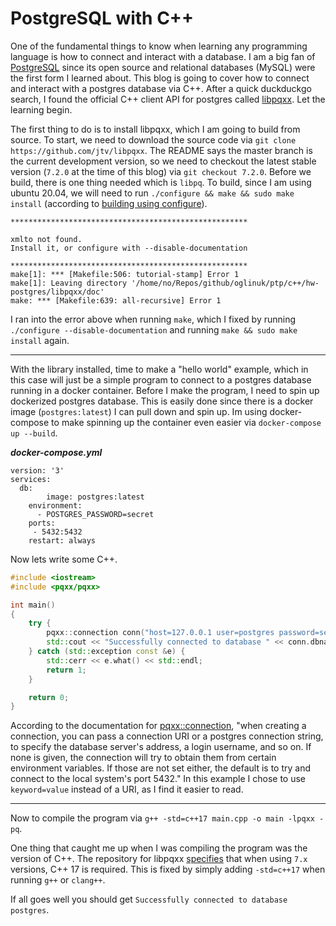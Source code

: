 # PostgreSQL with C++

One of the fundamental things to know when learning any programming language is how to connect and interact with a database. I am a big fan of [PostgreSQL](https://www.postgresql.org/) since its open source and relational databases (MySQL) were the first form I learned about. This blog is going to cover how to connect and interact with a postgres database via C++. After a quick duckduckgo search, I found the official C++ client API for postgres called [libpqxx](https://github.com/jtv/libpqxx). Let the learning begin.

The first thing to do is to install libpqxx, which I am going to build from source. To start, we need to download the source code via `git clone https://github.com/jtv/libpqxx`. The README says the master branch is the current development version, so we need to checkout the latest stable version (`7.2.0` at the time of this blog) via `git checkout 7.2.0`. Before we build, there is one thing needed which is `libpq`. To build, since I am using ubuntu 20.04, we will need to run `./configure && make && sudo make install` (according to [building using configure](https://github.com/jtv/libpqxx/blob/master/BUILDING-configure.md)).

```
*****************************************************

xmlto not found.
Install it, or configure with --disable-documentation

*****************************************************
make[1]: *** [Makefile:506: tutorial-stamp] Error 1
make[1]: Leaving directory '/home/no/Repos/github/oglinuk/ptp/c++/hw-postgres/libpqxx/doc'
make: *** [Makefile:639: all-recursive] Error 1
```

I ran into the error above when running `make`, which I fixed by running `./configure --disable-documentation` and running `make && sudo make install` again.

---

With the library installed, time to make a "hello world" example, which in this case will just be a simple program to connect to a postgres database running in a docker container. Before I make the program, I need to spin up dockerized postgres database. This is easily done since there is a docker image (`postgres:latest`) I can pull down and spin up. Im using docker-compose to make spinning up the container even easier via `docker-compose up --build`.

***docker-compose.yml***

```
version: '3'
services:
  db:
		image: postgres:latest
    environment:
      - POSTGRES_PASSWORD=secret
    ports:
     - 5432:5432
    restart: always
```

Now lets write some C++.

```C++
#include <iostream>
#include <pqxx/pqxx>

int main()
{
	try {
		pqxx::connection conn("host=127.0.0.1 user=postgres password=secret dbname=postgres");
		std::cout << "Successfully connected to database " << conn.dbname() << std::endl;
	} catch (std::exception const &e) {
		std::cerr << e.what() << std::endl;
		return 1;
	}

	return 0;
}
```

According to the documentation for [pqxx::connection](https://libpqxx.readthedocs.io/en/7.2.0/a00818.html#details), "when creating a connection, you can pass a connection URI or a postgres connection string, to specify the database server's address, a login username, and so on. If none is given, the connection will try to obtain them from certain environment variables. If those are not set either, the default is to try and connect to the local system's port 5432." In this example I chose to use `keyword=value` instead of a URI, as I find it easier to read.

---

Now to compile the program via `g++ -std=c++17 main.cpp -o main -lpqxx -pq`.

One thing that caught me up when I was compiling the program was the version of C++. The repository for libpqxx [specifies](https://github.com/jtv/libpqxx#upgrade-notes) that when using `7.x` versions, C++ 17 is required. This is fixed by simply adding `-std=c++17` when running `g++` or `clang++`.

If all goes well you should get `Successfully connected to database postgres`.

